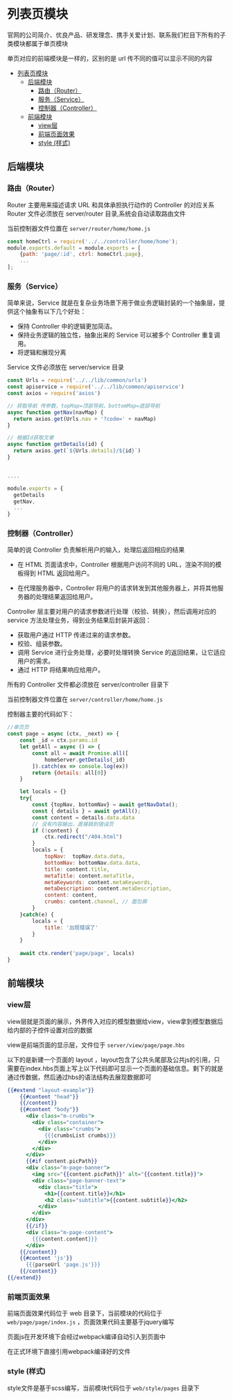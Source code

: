 # 列表页模块

官网的公司简介、优良产品、研发理念、携手关爱计划、联系我们栏目下所有的子类模块都属于单页模块

单页对应的前端模块是一样的，区别的是 url 传不同的值可以显示不同的内容

<!-- TOC -->

- [列表页模块](#列表页模块)
  - [后端模块](#后端模块)
    - [路由（Router）](#路由router)
    - [服务（Service）](#服务service)
    - [控制器（Controller）](#控制器controller)
  - [前端模块](#前端模块)
    - [view层](#view层)
    - [前端页面效果](#前端页面效果)
    - [style (样式)](#style-样式)

<!-- /TOC -->

## 后端模块

### 路由（Router）
Router 主要用来描述请求 URL 和具体承担执行动作的 Controller 的对应关系
Router 文件必须放在 server/router 目录,系统会自动读取路由文件

当前控制器文件位置在 `server/router/home/home.js`

```js
const homeCtrl = require('../../controller/home/home');
module.exports.default = module.exports = [
    {path: 'page/:id', ctrl: homeCtrl.page},
    ...
];

```

### 服务（Service）
简单来说，Service 就是在复杂业务场景下用于做业务逻辑封装的一个抽象层，提供这个抽象有以下几个好处：

- 保持 Controller 中的逻辑更加简洁。
- 保持业务逻辑的独立性，抽象出来的 Service 可以被多个 Controller 重复调用。
- 将逻辑和展现分离

Service 文件必须放在 server/service 目录

```js
const Urls = require('../../lib/common/urls')
const apiservice = require('../../lib/common/apiservice')
const axios = require('axios')

// 获取导航 传参数，topMap=顶部导航、bottomMap=底部导航
async function getNav(navMap) {
  return axios.get(Urls.nav + '?code=' + navMap)
}

// 根据Id获取文章
async function getDetails(id) {
  return axios.get(`${Urls.details}/${id}`)
}


....

module.exports = {
  getDetails
  getNav,
  ...
}

```

### 控制器（Controller）

简单的说 Controller 负责解析用户的输入，处理后返回相应的结果

- 在 HTML 页面请求中，Controller 根据用户访问不同的 URL，渲染不同的模板得到 HTML 返回给用户。

- 在代理服务器中，Controller 将用户的请求转发到其他服务器上，并将其他服务器的处理结果返回给用户。

Controller 层主要对用户的请求参数进行处理（校验、转换），然后调用对应的 service 方法处理业务，得到业务结果后封装并返回：

- 获取用户通过 HTTP 传递过来的请求参数。
- 校验、组装参数。
- 调用 Service 进行业务处理，必要时处理转换 Service 的返回结果，让它适应用户的需求。
- 通过 HTTP 将结果响应给用户。

所有的 Controller 文件都必须放在 server/controller 目录下

当前控制器文件位置在 `server/controller/home/home.js`

控制器主要的代码如下：
```js
//单页页
const page = async (ctx, _next) => {
    const _id = ctx.params.id
    let getAll = async () => {
        const all = await Promise.all([
            homeServer.getDetails(_id)
        ]).catch(ex => console.log(ex))
        return {details: all[0]}
    }

    let locals = {}
    try{
        const {topNav, bottomNav} = await getNavData();
        const { details } = await getAll();
        const content = details.data.data
        // 没有内容输出，直接跳到错误页
        if (!content) {
            ctx.redirect("/404.html")
        }
        locals = {
            topNav:  topNav.data.data,
            bottomNav: bottomNav.data.data,
            title: content.title,
            metaTitle: content.metaTitle,
            metaKeywords: content.metaKeywords,
            metaDescription: content.metaDescription,
            content: content,
            crumbs: content.channel, // 面包屑
        }
    }catch(e) {
        locals = {
            title: '出现错误了'
        }
    }
    
    await ctx.render('page/page', locals)
}
```

## 前端模块

### view层

view层就是页面的展示，外界传入对应的模型数据给view，view拿到模型数据后给内部的子控件设置对应的数据

view是前端页面的显示层，文件位于 `server/view/page/page.hbs`

以下的是新建一个页面的 layout ，layout包含了公共头尾部及公共js的引用，只需要在index.hbs页面上写上以下代码即可显示一个页面的基础信息。剩下的就是通过传数据，然后通过hbs的语法结构去展现数据即可

```hbs
{{#extend "layout-example"}}
    {{#content "head"}}
    {{/content}}
    {{#content "body"}}
      <div class="m-crumbs">
        <div class="container">
          <div class="crumbs">
            {{{crumbsList crumbs}}}
          </div>
        </div>
      </div>
      {{#if content.picPath}}
      <div class="m-page-banner">
        <img src="{{content.picPath}}" alt="{{content.title}}">
        <div class="page-banner-text">
          <div class="title">
            <h1>{{content.title}}</h1>
            <h2 class="subtitle">{{content.subtitle}}</h2>
          </div>
        </div>
      </div>
      {{/if}}
      <div class="m-page-content">
        {{{content.content}}}
      </div>
    {{/content}}
    {{#content 'js'}}
      {{{parseUrl 'page.js'}}}
    {{/content}}
{{/extend}}

```

### 前端页面效果
前端页面效果代码位于 web  目录下，当前模块的代码位于`web/page/page/index.js` ，页面效果代码主要基于jquery编写


页面js在开发环境下会经过webpack编译自动引入到页面中

在正式环境下直接引用webpack编译好的文件

### style (样式)
style文件是基于scss编写，当前模块代码位于 `web/style/pages` 目录下
